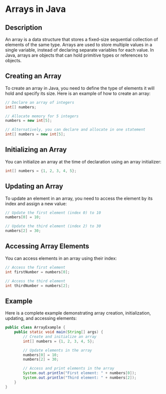 # Arrays in Java

## Description
An array is a data structure that stores a fixed-size sequential collection of elements of the same type. Arrays are used to store multiple values in a single variable, instead of declaring separate variables for each value. In Java, arrays are objects that can hold primitive types or references to objects.

## Creating an Array
To create an array in Java, you need to define the type of elements it will hold and specify its size. Here is an example of how to create an array:

```java
// Declare an array of integers
int[] numbers;

// Allocate memory for 5 integers
numbers = new int[5];

// Alternatively, you can declare and allocate in one statement
int[] numbers = new int[5];
```

## Initializing an Array
You can initialize an array at the time of declaration using an array initializer:

```java
int[] numbers = {1, 2, 3, 4, 5};
```

## Updating an Array
To update an element in an array, you need to access the element by its index and assign a new value:

```java
// Update the first element (index 0) to 10
numbers[0] = 10;

// Update the third element (index 2) to 30
numbers[2] = 30;
```

## Accessing Array Elements
You can access elements in an array using their index:

```java
// Access the first element
int firstNumber = numbers[0];

// Access the third element
int thirdNumber = numbers[2];
```

## Example
Here is a complete example demonstrating array creation, initialization, updating, and accessing elements:

```java
public class ArrayExample {
    public static void main(String[] args) {
        // Create and initialize an array
        int[] numbers = {1, 2, 3, 4, 5};

        // Update elements in the array
        numbers[0] = 10;
        numbers[2] = 30;

        // Access and print elements in the array
        System.out.println("First element: " + numbers[0]);
        System.out.println("Third element: " + numbers[2]);
    }
}
```